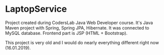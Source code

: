 # LaptopService

Project created during CodersLab Java Web Developer course. It's Java Maven project with Spring, Spring JPA, Hibernate. It was connected to MySQL database. Frontend part is JSP (HTML + Bootstrap).

This project is very old and I would do nearly everything different right now (16.01.2019).

